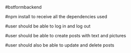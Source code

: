 #bstformbackend


#npm install to receive all the dependencies used

#user should be able to log in and log out

#user should be able to create posts with text and pictures

#user should also be able to update and delete posts
